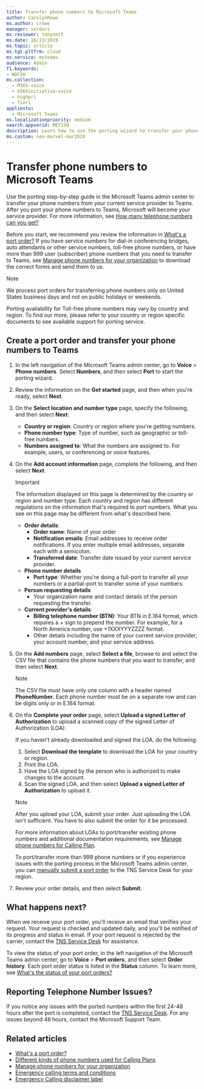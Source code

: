 ```yaml
---
title: Transfer phone numbers to Microsoft Teams
author: CarolynRowe
ms.author: crowe
manager: serdars
ms.reviewer: tonysmit
ms.date: 10/23/2019
ms.topic: article
ms.tgt.pltfrm: cloud
ms.service: msteams
audience: Admin
f1.keywords:
- NOCSH
ms.collection: 
  - M365-voice
  - m365initiative-voice
  - highpri
  - Tier1
appliesto: 
  - Microsoft Teams
ms.localizationpriority: medium
search.appverid: MET150
description: Learn how to use the porting wizard to transfer your phone number from your current service provider to Microsoft Teams.
ms.custom: seo-marvel-mar2020
---
```


# Transfer phone numbers to Microsoft Teams

Use the porting step-by-step guide in the Microsoft Teams admin center to transfer your phone numbers from your current service provider to Teams. After you port your phone numbers to Teams, Microsoft will become your service provider. For more information, see [How many telephone numbers can you get?](../how-many-phone-numbers-can-you-get)

Before you start, we recommend you review the information in [What's a port order?](port-order-overview.md) If you have service numbers for dial-in conferencing bridges, auto attendants or other service numbers, toll-free phone numbers, or have more than 999 user (subscriber) phone numbers that you need to transfer to Teams, see [Manage phone numbers for your organization](../manage-phone-numbers-for-your-organization/manage-phone-numbers-for-your-organization.md) to download the correct forms and send them to us.

  > [!NOTE]
  > We process port orders for transferring phone numbers only on United States business days and not on public holidays or weekends.
  >
  > Porting availability for Toll-free phone numbers may vary by country and region. To find our more, please refer to your country or region specific documents to see available support for porting service.

## Create a port order and transfer your phone numbers to Teams

1. In the left navigation of the Microsoft Teams admin center, go to **Voice** > **Phone numbers**. Select **Numbers**, and then select **Port** to start the porting wizard.
2. Review the information on the **Get started** page, and then when you're ready, select **Next**.
3. On the **Select location and number type** page, specify the following, and then select **Next**:

    - **Country or region**: Country or region where you're getting numbers.
    - **Phone number type**: Type of number, such as geographic or toll-free numbers.
    - **Numbers assigned to**: What the numbers are assigned to. For example, users, or conferencing or voice features.

4. On the **Add account information** page, complete the following, and then select **Next**.

    > [!IMPORTANT]
    > The information displayed on this page is determined by the country or region and number type. Each country and region has different regulations on the information that's required to port numbers. What you see on this page may be different from what's described here.

    - **Order details**: 
        - **Order name**: Name of your order
        - **Notification emails**: Email addresses to receive order notifications. If you enter multiple email addresses, separate each with a semicolon.
        - **Transferred date**: Transfer date issued by your current service provider.
    - **Phone number details**
        - **Port type**: Whether you're doing a full-port to transfer all your numbers or a partial-port to transfer some of your numbers.
    - **Person requesting details**  
        - Your organization name and contact details of the person requesting the transfer.
    - **Current provider's details**
        - **Billing telephone number (BTN)**: Your BTN in E.164 format, which requires a + sign to prepend the number. For example, for a North America number, use +1XXXYYYZZZZ format.
        - Other details including the name of your current service provider, your account number, and your service address.
            
5. On the **Add numbers** page, select **Select a file**, browse to and select the CSV file that contains the phone numbers that you want to transfer, and then select **Next**.  

    > [!NOTE]
    > The CSV file must have only one column with a header named **PhoneNumber**. Each phone number must be on a separate row and can be digits only or in E.164 format.

6. On the **Complete your order** page, select **Upload a signed Letter of Authorization** to upload a scanned copy of the signed Letter of Authorization (LOA).

    If you haven't already downloaded and signed the LOA, do the following:
    
    1. Select **Download the template** to download the LOA for your country or region. 
    2. Print the LOA.
    3. Have the LOA signed by the person who is authorized to make changes to the account.
    4. Scan the signed LOA, and then select **Upload a signed Letter of Authorization** to upload it.

    > [!NOTE]
    > After you upload your LOA, submit your order. Just uploading the LOA isn't sufficient. You have to also submit the order for it be processed.
    >
    > For more information about LOAs to port/transfer existing phone numbers and additional documentation requirements, see [Manage phone numbers for Calling Plan](/microsoftteams/manage-phone-numbers-for-your-organization/manage-phone-numbers-for-your-organization).
    >
    > To port/transfer more than 999 phone numbers or if you experience issues with the porting process in the Microsoft Teams admin center, you can [manually submit a port order](/microsoftteams/phone-number-calling-plans/manually-submit-port-order) to the TNS Service Desk for your region.

7. Review your order details, and then select **Submit**.

## What happens next?

When we receive your port order, you'll receive an email that verifies your request. Your request is checked and updated daily, and you'll be notified of its progress and status in email. If your port request is rejected by the carrier, contact the [TNS Service Desk](../manage-phone-numbers-for-your-organization/contact-tns-service-desk.md) for assistance.

To view the status of your port order, in the left navigation of the Microsoft Teams admin center, go to  **Voice** > **Port orders**, and then select **Order history**. Each port order status is listed in the **Status** column. To learn more, see [What's the status of your port orders?](port-order-status.md)


## Reporting Telephone Number Issues?

If you notice any issues with the ported numbers within the first 24-48 hours after the port is completed, contact the [TNS Service Desk](../manage-phone-numbers-for-your-organization/contact-tns-service-desk.md). For any issues beyond 48 hours, contact the Microsoft Support Team.

## Related articles

- [What's a port order?](port-order-overview.md)
- [Different kinds of phone numbers used for Calling Plans](../different-kinds-of-phone-numbers-used-for-calling-plans.md)
- [Manage phone numbers for your organization](../manage-phone-numbers-for-your-organization/manage-phone-numbers-for-your-organization.md)
- [Emergency calling terms and conditions](../emergency-calling-terms-and-conditions.md)
- [Emergency Calling disclaimer label](https://github.com/MicrosoftDocs/OfficeDocs-SkypeForBusiness/blob/live/Teams/downloads/emergency-calling/emergency-calling-label-(en-us)-(v.1.0).zip?raw=true)

